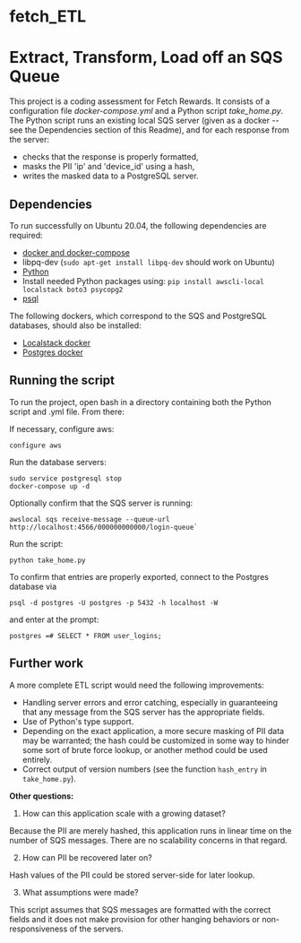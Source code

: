 # fetch_ETL

Extract, Transform, Load off an SQS Queue
=========================================

This project is a coding assessment for Fetch Rewards. It consists of a configuration file *docker-compose.yml* and a Python script *take_home.py*. The Python script runs an existing local SQS server (given as a docker -- see the Dependencies section of this Readme), and for each response from the server: 
* checks that the response is properly formatted, 
* masks the PII 'ip' and 'device_id' using a hash, 
* writes the masked data to a PostgreSQL server. 


Dependencies
------------

To run successfully on Ubuntu 20.04, the following dependencies are required:
* [docker and docker-compose](https://docs.docker.com/get-docker/)
* libpq-dev (`sudo apt-get install libpq-dev` should work on Ubuntu)
* [Python](https://www.python.org/downloads/)
* Install needed Python packages using: `pip install awscli-local localstack boto3 psycopg2`
* [psql](https://www.postgresql.org/download/)

The following dockers, which correspond to the SQS and PostgreSQL databases, should also be installed: 
* [Localstack docker](https://hub.docker.com/r/fetchdocker/data-takehome-localstack)
* [Postgres docker](https://hub.docker.com/r/fetchdocker/data-takehome-postgres)


Running the script
------------------

To run the project, open bash in a directory containing both the Python script and .yml file. From there: 

If necessary, configure aws: 

    configure aws

Run the database servers: 

    sudo service postgresql stop
    docker-compose up -d

Optionally confirm that the SQS server is running: 

    awslocal sqs receive-message --queue-url http://localhost:4566/000000000000/login-queue`

Run the script: 

    python take_home.py

To confirm that entries are properly exported, connect to the Postgres database via

    psql -d postgres -U postgres -p 5432 -h localhost -W

and enter at the prompt: 

    postgres =# SELECT * FROM user_logins;


Further work
------------

A more complete ETL script would need the following improvements: 

* Handling server errors and error catching, especially in guaranteeing that any message from the SQS server has the appropriate fields. 
* Use of Python's type support. 
* Depending on the exact application, a more secure masking of PII data may be warranted; the hash could be customized in some way to hinder some sort of brute force lookup, or another method could be used entirely. 
* Correct output of version numbers (see the function `hash_entry` in `take_home.py`).

**Other questions:**

1. How can this application scale with a growing dataset?

Because the PII are merely hashed, this application runs in linear time on the number of SQS messages. There are no scalability concerns in that regard. 

2. How can PII be recovered later on?

Hash values of the PII could be stored server-side for later lookup. 

3. What assumptions were made? 

This script assumes that SQS messages are formatted with the correct fields and it does not make provision for other hanging behaviors or non-responsiveness of the servers. 